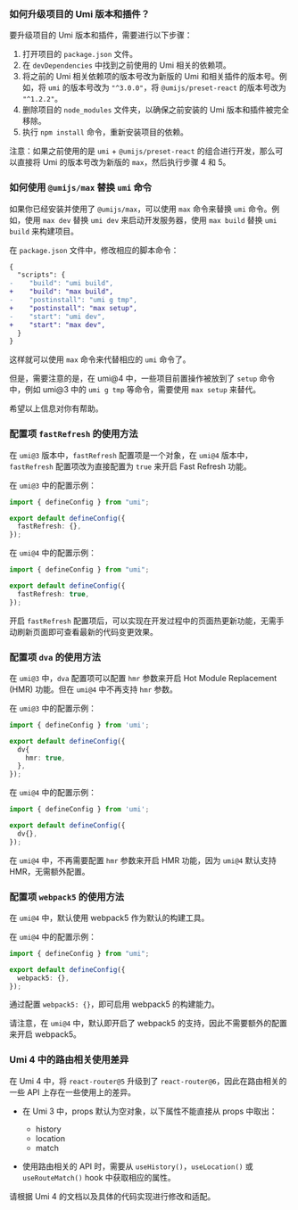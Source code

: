 ### 如何升级项目的 Umi 版本和插件？

要升级项目的 Umi 版本和插件，需要进行以下步骤：

1. 打开项目的 `package.json` 文件。
2. 在 `devDependencies` 中找到之前使用的 Umi 相关的依赖项。
3. 将之前的 Umi 相关依赖项的版本号改为新版的 Umi 和相关插件的版本号。例如，将 `umi` 的版本号改为 `"^3.0.0"`，将 `@umijs/preset-react` 的版本号改为 `"^1.2.2"`。
4. 删除项目的 `node_modules` 文件夹，以确保之前安装的 Umi 版本和插件被完全移除。
5. 执行 `npm install` 命令，重新安装项目的依赖。

注意：如果之前使用的是 `umi` + `@umijs/preset-react` 的组合进行开发，那么可以直接将 Umi 的版本号改为新版的 `max`，然后执行步骤 4 和 5。

### 如何使用 `@umijs/max` 替换 `umi` 命令

如果你已经安装并使用了 `@umijs/max`，可以使用 `max` 命令来替换 `umi` 命令。例如，使用 `max dev` 替换 `umi dev` 来启动开发服务器，使用 `max build` 替换 `umi build` 来构建项目。

在 `package.json` 文件中，修改相应的脚本命令：

```diff
{
  "scripts": {
-    "build": "umi build",
+    "build": "max build",
-    "postinstall": "umi g tmp",
+    "postinstall": "max setup",
-    "start": "umi dev",
+    "start": "max dev",
  }
}
```

这样就可以使用 `max` 命令来代替相应的 `umi` 命令了。

但是，需要注意的是，在 umi@4 中，一些项目前置操作被放到了 `setup` 命令中，例如 umi@3 中的 `umi g tmp` 等命令，需要使用 `max setup` 来替代。

希望以上信息对你有帮助。

### 配置项 `fastRefresh` 的使用方法

在 `umi@3` 版本中，`fastRefresh` 配置项是一个对象，在 `umi@4` 版本中，`fastRefresh` 配置项改为直接配置为 `true` 来开启 Fast Refresh 功能。

在 `umi@3` 中的配置示例：

```typescript
import { defineConfig } from "umi";

export default defineConfig({
  fastRefresh: {},
});
```

在 `umi@4` 中的配置示例：

```typescript
import { defineConfig } from "umi";

export default defineConfig({
  fastRefresh: true,
});
```

开启 `fastRefresh` 配置项后，可以实现在开发过程中的页面热更新功能，无需手动刷新页面即可查看最新的代码变更效果。

### 配置项 `dva` 的使用方法

在 `umi@3` 中，`dva` 配置项可以配置 `hmr` 参数来开启 Hot Module Replacement (HMR) 功能。但在 `umi@4` 中不再支持 `hmr` 参数。

在 `umi@3` 中的配置示例：

```typescript
import { defineConfig } from 'umi';

export default defineConfig({
  dv{
    hmr: true,
  },
});
```

在 `umi@4` 中的配置示例：

```typescript
import { defineConfig } from 'umi';

export default defineConfig({
  dv{},
});
```

在 `umi@4` 中，不再需要配置 `hmr` 参数来开启 HMR 功能，因为 `umi@4` 默认支持 HMR，无需额外配置。

### 配置项 `webpack5` 的使用方法

在 `umi@4` 中，默认使用 webpack5 作为默认的构建工具。

在 `umi@4` 中的配置示例：

```typescript
import { defineConfig } from "umi";

export default defineConfig({
  webpack5: {},
});
```

通过配置 `webpack5: {}`，即可启用 webpack5 的构建能力。

请注意，在 `umi@4` 中，默认即开启了 webpack5 的支持，因此不需要额外的配置来开启 webpack5。

### Umi 4 中的路由相关使用差异

在 Umi 4 中，将 `react-router@5` 升级到了 `react-router@6`，因此在路由相关的一些 API 上存在一些使用上的差异。

- 在 Umi 3 中，props 默认为空对象，以下属性不能直接从 props 中取出：

  - history
  - location
  - match

- 使用路由相关的 API 时，需要从 `useHistory()`，`useLocation()` 或 `useRouteMatch()` hook 中获取相应的属性。

请根据 Umi 4 的文档以及具体的代码实现进行修改和适配。
